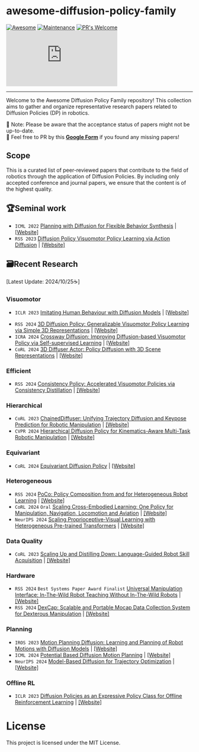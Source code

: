 # awesome-diffusion-policy-family

[![Awesome](https://awesome.re/badge.svg)](https://awesome.re)
[![Maintenance](https://img.shields.io/badge/Maintained%3F-yes-green.svg)](https://GitHub.com/Naereen/StrapDown.js/graphs/commit-activity) 
[![PR's Welcome](https://img.shields.io/badge/PRs-welcome-brightgreen.svg?style=flat)](http://makeapullrequest.com) 
[![GitHub license](https://badgen.net/github/license/Naereen/Strapdown.js)](https://github.com/Naereen/StrapDown.js/blob/master/LICENSE)

---

Welcome to the Awesome Diffusion Policy Family repository! This collection aims to gather and organize representative research papers related to Diffusion Policies (DP) in robotics.

🚨 Note: Please be aware that the acceptance status of papers might not be up-to-date.  
💬 Feel free to PR by this [**Google Form**](https://forms.gle/Rc3yPaEaRSY3AqbQ6) if you found any missing papers!

## Scope 

This is a curated list of peer-reviewed papers that contribute to the field of robotics through the application of Diffusion Policies. By including only accepted conference and journal papers, we ensure that the content is of the highest quality.

## 🏆Seminal work

 - `ICML 2022` [Planning with Diffusion for Flexible Behavior Synthesis](https://arxiv.org/abs/2205.09991) | [[Website]](https://diffusion-planning.github.io/)
 - `RSS 2023` [Diffusion Policy Visuomotor Policy Learning via Action Diffusion](https://arxiv.org/abs/2303.04137) | [[Website]](https://diffusion-policy.cs.columbia.edu/)

## 🗃️Recent Research 

[Latest Update: 2024/10/25☕] 

### Visuomotor

* `ICLR 2023` [Imitating Human Behaviour with Diffusion Models](https://arxiv.org/abs/2301.10677) | [[Website]](https://github.com/microsoft/Imitating-Human-Behaviour-w-Diffusion)

 - `RSS 2024` [3D Diffusion Policy: Generalizable Visuomotor Policy Learning via Simple 3D Representations](https://arxiv.org/abs/2403.03954) | [[Website]](https://3d-diffusion-policy.github.io/)
 - `ICRA 2024` [Crossway Diffusion: Improving Diffusion-based Visuomotor Policy via Self-supervised Learning](https://arxiv.org/abs/2307.01849) | [[Website]](https://github.com/LostXine/crossway_diffusion)
 - `CoRL 2024` [3D Diffuser Actor: Policy Diffusion with 3D Scene Representations](https://arxiv.org/abs/2402.10885) | [[Website]](https://3d-diffuser-actor.github.io/)

### Efficient

 - `RSS 2024` [Consistency Policy: Accelerated Visuomotor Policies via Consistency Distillation](https://arxiv.org/abs/2405.07503) | [[Website]](https://consistency-policy.github.io/)

### Hierarchical

 - `CoRL 2023` [ChainedDiffuser: Unifying Trajectory Diffusion and Keypose Prediction for Robotic Manipulation](https://openreview.net/forum?id=W0zgY2mBTA8) | [[Website]](https://chained-diffuser.github.io/)
 - `CVPR 2024` [Hierarchical Diffusion Policy for Kinematics-Aware Multi-Task Robotic Manipulation](https://arxiv.org/abs/2403.03890) | [[Website]](https://yusufma03.github.io/projects/hdp/)

### Equivariant

 - `CoRL 2024` [Equivariant Diffusion Policy](https://arxiv.org/abs/2407.01812) | [[Website]](https://equidiff.github.io/)

### Heterogeneous

* `RSS 2024` [PoCo: Policy Composition from and for Heterogeneous Robot Learning](https://arxiv.org/abs/2402.02511) | [[Website]](https://liruiw.github.io/policycomp/)
* `CoRL 2024` `Oral` [Scaling Cross-Embodied Learning: One Policy for Manipulation, Navigation, Locomotion and Aviation](https://arxiv.org/abs/2408.11812) | [[Website]](https://crossformer-model.github.io)
* `NeurIPS 2024` [Scaling Proprioceptive-Visual Learning with Heterogeneous Pre-trained Transformers](https://arxiv.org/abs/2409.20537) | [[Website]](https://liruiw.github.io/hpt)

### Data Quality

 - `CoRL 2023` [Scaling Up and Distilling Down: Language-Guided Robot Skill Acquisition](https://arxiv.org/abs/2307.14535) | [[Website]](https://www.cs.columbia.edu/~huy/scalingup/)

### Hardware

* `RSS 2024` `Best Systems Paper Award Finalist` [Universal Manipulation Interface: In-The-Wild Robot Teaching Without In-The-Wild Robots](https://arxiv.org/abs/2402.10329) | [[Website]](https://umi-gripper.github.io/)
* `RSS 2024` [DexCap: Scalable and Portable Mocap Data Collection System for Dexterous Manipulation](https://arxiv.org/abs/2403.07788) | [[Website]](https://dex-cap.github.io/)

### Planning

* `IROS 2023` [Motion Planning Diffusion: Learning and Planning of Robot Motions with Diffusion Models](https://arxiv.org/abs/2308.01557) | [[Website]](https://sites.google.com/view/mp-diffusion)
* `ICML 2024` [Potential Based Diffusion Motion Planning](https://arxiv.org/abs/2407.06169) | [[Website]](https://energy-based-model.github.io/potential-motion-plan)
* `NeurIPS 2024` [Model-Based Diffusion for Trajectory Optimization](https://arxiv.org/abs/2407.01573) | [[Website]](https://lecar-lab.github.io/mbd/)

### Offline RL

 - `ICLR 2023` [Diffusion Policies as an Expressive Policy Class for Offline Reinforcement Learning](https://arxiv.org/abs/2208.06193) | [[Website]](https://github.com/Zhendong-Wang/Diffusion-Policies-for-Offline-RL)

# License

This project is licensed under the MIT License.
